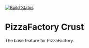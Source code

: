 [![Build Status](https://travis-ci.org/PizzaFactory/crust.svg?branch=develop)](https://travis-ci.org/PizzaFactory/crust)

PizzaFactory Crust
==================

The base feature for PizzaFactory.

